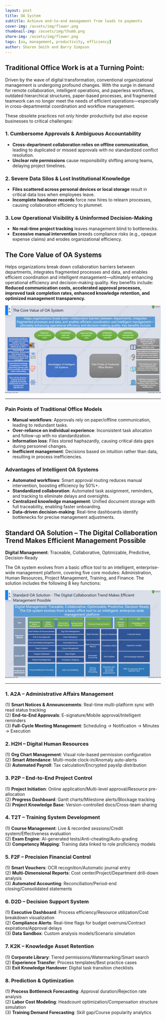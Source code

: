 ```yaml
---
layout: post
title: OA System
subtitle: Achieve end-to-end management from leads to payments
cover-img: /assets/img/flower.png
thumbnail-img: /assets/img/thumb.png
share-img: /assets/img/flower.png
tags: [oa, management, productivity, efficiency]
author: Sharon Smith and Barry Simpson
---
```

## **Traditional Office Work is at a Turning Point:**  
Driven by the wave of digital transformation, conventional organizational management is undergoing profound changes. With the surge in demand for remote collaboration, intelligent operations, and paperless workflows, outdated hierarchical structures, paper-based processes, and fragmented teamwork can no longer meet the needs of efficient operations—especially in cross-departmental coordination and workflow management.  

These obsolete practices not only hinder productivity but also expose businesses to critical challenges:  

### **1. Cumbersome Approvals & Ambiguous Accountability**  
- **Cross-department collaboration relies on offline communication**, leading to duplicated or missed approvals with no standardized conflict resolution.  
- **Unclear role permissions** cause responsibility shifting among teams, delaying project timelines.  

### **2. Severe Data Silos & Lost Institutional Knowledge**  
- **Files scattered across personal devices or local storage** result in critical data loss when employees leave.  
- **Incomplete handover records** force new hires to relearn processes, causing collaboration efficiency to plummet.  

### **3. Low Operational Visibility & Uninformed Decision-Making**  
- **No real-time project tracking** leaves management blind to bottlenecks.  
- **Excessive manual intervention** breeds compliance risks (e.g., opaque expense claims) and erodes organizational efficiency.  


## **The Core Value of OA Systems**  
Helps organizations break down collaboration barriers between departments, integrates fragmented processes and data, and enables efficient coordination and intelligent management—ultimately enhancing operational efficiency and decision-making quality. Key benefits include:  
**Reduced communication costs, accelerated approval processes, improved task completion rates, enhanced knowledge retention, and optimized management transparency.**  


![the core value of OA systems](/assets/img/hunting-info-services-20250408-en_17.png)


---

### **Pain Points of Traditional Office Models**  
- **Manual workflows**: Approvals rely on paper/offline communication, leading to redundant tasks.  
- **Over-reliance on individual experience**: Inconsistent task allocation and follow-up with no standardization.  
- **Information loss**: Files stored haphazardly, causing critical data gaps during personnel changes.  
- **Inefficient management**: Decisions based on intuition rather than data, resulting in process inefficiencies.  

### **Advantages of Intelligent OA Systems**  
- **Automated workflows**: Smart approval routing reduces manual intervention, boosting efficiency by 50%+.  
- **Standardized collaboration**: Automated task assignment, reminders, and tracking to eliminate delays and oversights.  
- **Centralized knowledge management**: Unified document storage with full traceability, enabling faster onboarding.  
- **Data-driven decision-making**: Real-time dashboards identify bottlenecks for precise management adjustments.  

## **Standard OA Solution – The Digital Collaboration Trend Makes Efficient Management Possible**  
**Digital Management**: Traceable, Collaborative, Optimizable, Predictive, Decision-Ready  

The OA system evolves from a basic office tool to an intelligent, enterprise-wide management platform, covering five core modules: Administration, Human Resources, Project Management, Training, and Finance. The solution includes the following 8 key functions:  


![the standard OA solution](/assets/img/hunting-info-services-20250408-en_18.png)


---

### **1. A2A – Administrative Affairs Management**  
(1) **Smart Notices & Announcements**: Real-time multi-platform sync with read status tracking  
(2) **End-to-End Approvals**: E-signature/Mobile approval/Intelligent reminders  
(3) **Full-Cycle Meeting Management**: Scheduling → Notification → Minutes → Execution  

### **2. H2H – Digital Human Resources**  
(1) **Org Chart Management**: Visual role-based permission configuration  
(2) **Smart Attendance**: Multi-mode clock-in/Anomaly auto-alerts  
(3) **Automated Payroll**: Tax calculation/Encrypted payslip distribution  

### **3. P2P – End-to-End Project Control**  
(1) **Project Initiation**: Online application/Multi-level approval/Resource pre-allocation  
(2) **Progress Dashboard**: Gantt charts/Milestone alerts/Blockage tracking  
(3) **Project Knowledge Base**: Version-controlled docs/Cross-team sharing  

### **4. T2T – Training System Development**  
(1) **Course Management**: Live & recorded sessions/Credit system/Effectiveness evaluation  
(2) **Exam Engine**: AI-generated tests/Anti-cheating/Auto-grading  
(3) **Competency Mapping**: Training data linked to role proficiency models  

### **5. F2F – Precision Financial Control**  
(1) **Smart Vouchers**: OCR recognition/Automatic journal entry  
(2) **Multi-Dimensional Reports**: Cost center/Project/Department drill-down analysis  
(3) **Automated Accounting**: Reconciliation/Period-end closing/Consolidated statements  

### **6. D2D – Decision Support System**  
(1) **Executive Dashboard**: Process efficiency/Resource utilization/Cost breakdown visualization  
(2) **Compliance Alerts**: Real-time flags for budget overruns/Contract expirations/Approval delays  
(3) **Data Sandbox**: Custom analysis models/Scenario simulation  

### **7. K2K – Knowledge Asset Retention**  
(1) **Corporate Library**: Tiered permissions/Watermarking/Smart search  
(2) **Experience Transfer**: Process templates/Best practice cases  
(3) **Exit Knowledge Handover**: Digital task transition checklists  

### **8. Prediction & Optimization**  
(1) **Process Bottleneck Forecasting**: Approval duration/Rejection rate analysis  
(2) **Labor Cost Modeling**: Headcount optimization/Compensation structure simulation  
(3) **Training Demand Forecasting**: Skill gap/Course popularity analytics  

